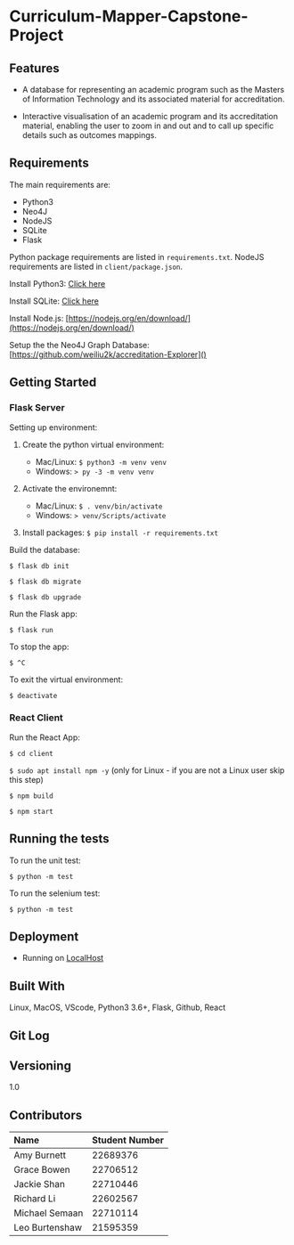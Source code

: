 # Curriculum-Mapper-Capstone-Project


## Features
- A database for representing an academic program such as the Masters of Information Technology and its associated material for accreditation.

- Interactive visualisation of an academic program and its accreditation material, enabling the user to zoom in and out and to call up specific details such as outcomes mappings.

## Requirements

The main requirements are:
-   Python3
-   Neo4J 
-   NodeJS
-   SQLite
-   Flask 

Python package requirements are listed in `requirements.txt`. NodeJS requirements are listed in `client/package.json`.

Install Python3: [Click here](https://realpython.com/installing-python/)

Install SQLite: [Click here](https://www.servermania.com/kb/articles/install-sqlite/ "sqlite")

Install Node.js: [https://nodejs.org/en/download/](https://nodejs.org/en/download/)

Setup the the Neo4J Graph Database: [https://github.com/weiliu2k/accreditation-Explorer]()


## Getting Started

### Flask Server
Setting up environment:

1. Create the python virtual environment: 

   * Mac/Linux: `$ python3 -m venv venv`
   * Windows: `> py -3 -m venv venv`
2. Activate the environemnt:

   * Mac/Linux: `$ . venv/bin/activate`
   * Windows: `> venv/Scripts/activate`
3. Install packages:
   `$ pip install -r requirements.txt `
 

Build the database: 

`$ flask db init`

`$ flask db migrate`

`$ flask db upgrade`

 Run the Flask app:

`$ flask run`

To stop the app:

`$ ^C`

To exit the virtual environment:

`$ deactivate`

### React Client

Run the React App:

`$ cd client`

`$ sudo apt install npm -y` (only for Linux - if you are not a Linux user skip this step)

`$ npm build`

`$ npm start`

## Running the tests

To run the unit test:

`$ python -m test`

To run the selenium test:

`$ python -m test`

## Deployment

* Running on [LocalHost](https://en.wikipedia.org/wiki/Localhost#:~:text=In%20computer%20networking%2C%20localhost%20is,any%20local%20network%20interface%20hardware.)

## Built With

Linux, MacOS, VScode, Python3 3.6+, Flask, Github, React

## Git Log

## Versioning

1.0

## Contributors

|Name|Student Number|
|:--|:--|
|Amy Burnett|22689376|
|Grace Bowen|22706512|
|Jackie Shan|22710446|
|Richard Li|22602567|
|Michael Semaan|22710114|
|Leo Burtenshaw|21595359|

